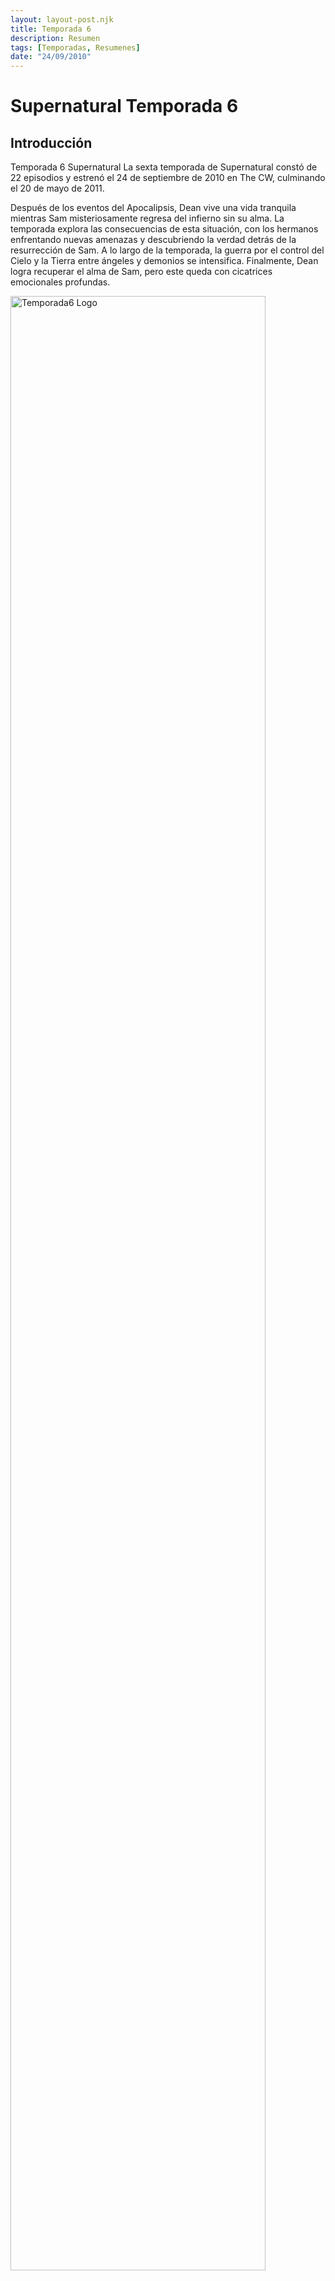 ```yaml
---
layout: layout-post.njk
title: Temporada 6
description: Resumen
tags: [Temporadas, Resumenes]
date: "24/09/2010"
---
```

# Supernatural Temporada 6

## Introducción

</article>

<section class="row"> <article class="col-12 col-md-4"> Temporada 6 Supernatural La sexta temporada de Supernatural constó de 22 episodios y estrenó el 24 de septiembre de 2010 en The CW, culminando el 20 de mayo de 2011.

Después de los eventos del Apocalipsis, Dean vive una vida tranquila mientras Sam misteriosamente regresa del infierno sin su alma. La temporada explora las consecuencias de esta situación, con los hermanos enfrentando nuevas amenazas y descubriendo la verdad detrás de la resurrección de Sam. A lo largo de la temporada, la guerra por el control del Cielo y la Tierra entre ángeles y demonios se intensifica. Finalmente, Dean logra recuperar el alma de Sam, pero este queda con cicatrices emocionales profundas. </article>
<article class="col-12 col-md-4"> <img src="/code/img/S6Logo.jpg" alt="Temporada6 Logo " width="90%" height="auto" class="img-fluid"> </article>

<article class="col-12 col-md-4">  <table class="table table-dark">
            <thead>
              <tr>
                <th scope="col" class="text-center">Capitulos</th>
              </tr>
            </thead>
            <tbody class="table-group-divider">
              <tr>
                <td>22 Capitulos</td> 
              </tr>
              <tr>
                <td>Duración por capitulo</td>
                <td>
                <li>35-45 minutos</li>
                </td>
              </tr>
              </tr>
            </tbody>
          </table>  
          </article>
